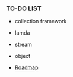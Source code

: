 ### TO-DO LIST
- collection framework
- lamda
- stream
- object

- [Roadmap](https://roadmap.sh/java)
